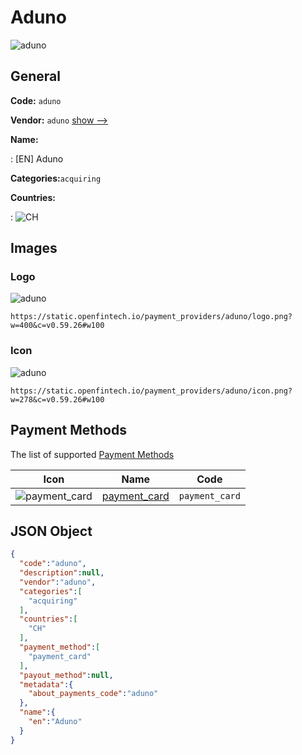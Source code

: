 
# Aduno 
![aduno](https://static.openfintech.io/payment_providers/aduno/logo.png?w=400&c=v0.59.26#w100)  

## General 
 
**Code:** `aduno` 
 
**Vendor:** `aduno` [show -->](/vendors/aduno/) 
 
**Name:** 
 
:	[EN] Aduno 
 
**Categories:**`acquiring` 
 
 
**Countries:** 
 
:	![CH](https://cdnjs.cloudflare.com/ajax/libs/flag-icon-css/3.3.0/flags/4x3/ch.svg#w24)  

## Images 

### Logo 
 
![aduno](https://static.openfintech.io/payment_providers/aduno/logo.png?w=400&c=v0.59.26#w100)  

```
https://static.openfintech.io/payment_providers/aduno/logo.png?w=400&c=v0.59.26#w100
```  

### Icon 
 
![aduno](https://static.openfintech.io/payment_providers/aduno/icon.png?w=278&c=v0.59.26#w100)  

```
https://static.openfintech.io/payment_providers/aduno/icon.png?w=278&c=v0.59.26#w100
```  

## Payment Methods 
 
The list of supported [Payment Methods](/payment-methods/) 

|Icon|Name|Code| 
|:---:|:---:|:---:| 
|![payment_card](https://static.openfintech.io/payment_methods/payment_card/icon.svg?w=278&c=v0.59.26#w100) |[payment_card](/payment-methods/payment_card/)|`payment_card`| 
 

## JSON Object 

```json
{
  "code":"aduno",
  "description":null,
  "vendor":"aduno",
  "categories":[
    "acquiring"
  ],
  "countries":[
    "CH"
  ],
  "payment_method":[
    "payment_card"
  ],
  "payout_method":null,
  "metadata":{
    "about_payments_code":"aduno"
  },
  "name":{
    "en":"Aduno"
  }
}
```  
